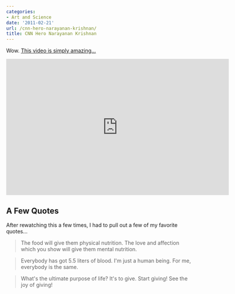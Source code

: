 ```yaml
---
categories:
- Art and Science
date: '2011-02-21'
url: /cnn-hero-narayanan-krishnan/
title: CNN Hero Narayanan Krishnan
---
```


Wow. <a href="https://www.youtube.com/watch?v=y_3BEwpv0dM">This video is simply amazing...</a>

<p align="center"><iframe title="YouTube video player" class="youtube-player" type="text/html" width="600" height="367" src="https://www.youtube.com/embed/y_3BEwpv0dM?rel=0" frameborder="0" allowFullScreen></iframe></p>

<h2>A Few Quotes</h2>

After rewatching this a few times, I had to pull out a few of my favorite quotes...

<blockquote>The food will give them physical nutrition. The love and affection which you show will give them mental nutrition.</blockquote>

<blockquote>Everybody has got 5.5 liters of blood. I'm just a human being. For me, everybody is the same.</blockquote>

<blockquote>What's the ultimate purpose of life? It's to give. Start giving! See the joy of giving!</blockquote>